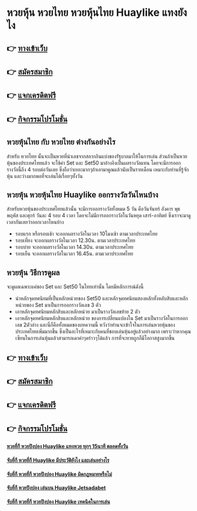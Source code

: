 # หวยหุ้น หวยไทย หวยหุ้นไทย Huaylike แทงยังไง

## 👉 [ทางเข้าเว็บ](https://bit.ly/3DnzLho)
## 👉 [สมัครสมาชิก](https://bit.ly/3DnzLho)
## 👉 [แจกเครดิตฟรี](https://bit.ly/3DnzLho)
## 👉 [กิจกรรมโปรโมชั่น](https://bit.ly/3DnzLho)

## หวยหุ้นไทย กับ หวยไทย ต่างกันอย่างไร
สำหรับ หวยไทย นั้นจะเป็นหวยที่นำเลขจากสลากกินแบ่งของรัฐบาลมาให้ในการเล่น ส่วนถ้าเป็นหวยหุ้นของประเทศไทยแล้ว จะใช้ค่า Set และ Set50 มาอ้างอิงเป็นผลรางวัลแทน โดยจะมีการออกรางวัลนี้ถึง 4 รอบต่อวันเลย ซึ่งถือว่าเยอะมากๆถ้าเอามาคูณแล้วนับเป็นรายเดือน เหมาะกับท่านที่รู้จักหุ้น และว่างมากพอที่จะเล่นได้เรื่อยๆทั้งวัน 

## หวยหุ้น หวยหุ้นไทย Huaylike ออกรางวัลวันไหนบ้าง
สำหรับหวยหุ้นของประเทศไทยแล้วนั้น จะมีการออกรางวัลทั้งหมด 5 วัน คือวันจันทร์ อังคาร พุธ พฤหัส และศุกร์ วันละ 4 รอบ 4 เวลา โดยจะไม่มีการออกรางวัลในวันหยุด เสาร์-อาทิตย์ ซึ่งเราจะมาดูเวลากันเลยว่าออกเวลาไหนบ้าง
- รอบแรก หรือรอบเช้า จะออกผลรางวัลในเวลา 10โมงเช้า ตามเวลาประเทศไทย
- รอบเที่ยง จะออกผลรางวัลในเวลา 12.30น. ตามเวลาประเทศไทย
- รอบบ่าย จะออกผลรางวัลในเวลา 14.30น. ตามเวลาประเทศไทย
- รอบเย็น จะออกผลรางวัลในเวลา 16.45น. ตามเวลาประเทศไทย

## หวยหุ้น วิธีการดูผล
จะดูผลเฉพาะแค่ของ Set และ Set50 ในไทยเท่านั้น โดยมีหลักการณ์ดังนี้
- นำหลักจุดทศนิยมที่เป็นหลักหน่วยของ Set50 และหลักจุดทศนิยมสองหลักทั้งหลับสิบและหลักหน่วยของ Set มาเป็นการออกรางวัลเลข 3 ตัว 
- เอาหลักจุดทศนิยมหลักสิบและหลักหน่วย มาเป็นรางวัลเลขท้าย 2 ตัว
- เอาหลักจุดทศนิยมหลักสิบและหลักหน่วย ของการเปลี่ยนแปลงใน Set มาเป็นรางวัลในการออกเลข 2ตัวล่าง
และนี่ก็คือทั้งหมดของบทความนี้ หวังว่าท่านจะเข้าใจในการเล่นหวยหุ้นของประเทศไทยเพิ่มมากขึ้น ซึ่งเป็นอะไรที่เหมาะกับคนที่ชอบเล่นหุ้นอยู่แล้วอย่างมาก เพราะว่าหากคุณเซียนในการเล่นหุ้นแล้วสามารถเดาค่าๆคร่าวๆได้แล้ว การที่จะทายถูกก็มีโอกาสสูงมากขึ้น

## 👉 [ทางเข้าเว็บ](https://bit.ly/3DnzLho)
## 👉 [สมัครสมาชิก](https://bit.ly/3DnzLho)
## 👉 [แจกเครดิตฟรี](https://bit.ly/3DnzLho)
## 👉 [กิจกรรมโปรโมชั่น](https://bit.ly/3DnzLho)

#### [หวยยี่กี หวยปิงปอง Huaylike แทงหวย ทุกๆ 15นาที ตลอดทั้งวัน](https://atom.io/themes/หวยยี่กี%20หวยปิงปอง%20Huaylike%20แทงหวย%20ทุกๆ%2015นาที%20ตลอดทั้งวัน)
#### [จับยี่กี หวยยี่กี Huaylike มีประวัติยังไง และเล่นอย่างไร](https://atom.io/themes/จับยี่กี%20หวยยี่กี%20Huaylike%20มีประวัติยังไง%20และเล่นอย่างไร)
#### [จับยี่กี หวยยี่กี หวยปิงปอง Huaylike ผิดกฏหมายหรือไม่](https://atom.io/themes/จับยี่กี%20หวยยี่กี%20หวยปิงปอง%20Huaylike%20ผิดกฏหมายหรือไม่)
#### [จับยี่กี หวยปิงปอง เล่นบน Huaylike Jetsadabet](https://atom.io/themes/จับยี่กี%20หวยปิงปอง%20เล่นบน%20Huaylike%20Jetsadabet)
#### [จับยี่กี หวยยี่กี หวยปิงปอง Huaylike เทคนิคในการเล่น](https://atom.io/themes/จับยี่กี%20หวยยี่กี%20หวยปิงปอง%20Huaylike%20เทคนิคในการเล่น)